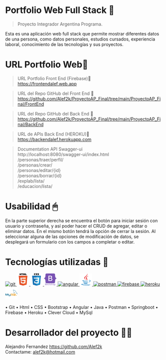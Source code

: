 # Portfolio Web Full Stack 👋 
> Proyecto Integrador Argentina Programa.
 
Esta es una aplicación web full stack que permite mostrar diferentes datos de una persona, como datos personales, estudios cursados, experiencia laboral, 
conocimiento de las tecnologías y sus proyectos. <br>



# URL Portfolio Web📎

> URL Portfolio Front End (Firebase)📎<br>
https://frontendalef.web.app

> URL del Repo GitHub del Front End 📎<br>
https://github.com/Alef2k/ProyectoAP_Final/tree/main/ProyectoAP_Final/FrontEnd

> URL del Repo GitHub del Back End 📎<br>
https://github.com/Alef2k/ProyectoAP_Final/tree/main/ProyectoAP_Final/BackEnd

> URL de APIs Back End (HEROKU)📎<br>
https://backendalef.herokuapp.com <br>

> Documentation API Swagger-ui <br>
> http://localhost:8080/swagger-ui/index.html <br>
/personas/traer/perfil/ <br>
/personas/crear/  <br>
/personas/editar/{id} <br>
/personas/borrar/{id}  <br>
/explab/lista/ <br>
/educacion/lista/  <br>
 


# Usabilidad 🖱
En la parte superior derecha se encuentra el botón para iniciar sesión con usuario y contraseña, y así poder hacer el CRUD de agregar, editar o eliminar datos.
En el mismo botón tendrá la opción de cerrar la sesión.
Al seleccionar alguna de las opciones de modificación de datos, se desplegará un formulario con los campos a completar o editar.

# Tecnologías utilizadas 🔨
<p align="left"> 
<a href="https://git-scm.com/" target="_blank" rel="noreferrer"> <img src="https://www.vectorlogo.zone/logos/git-scm/git-scm-icon.svg" alt="git" width="40" height="40"/> </a> 
<a href="https://www.w3.org/html/" target="_blank" rel="noreferrer"> <img src="https://raw.githubusercontent.com/devicons/devicon/master/icons/html5/html5-original-wordmark.svg" alt="html5" width="40" height="40"/> </a> 
<a href="https://www.w3schools.com/css/" target="_blank" rel="noreferrer"> <img src="https://raw.githubusercontent.com/devicons/devicon/master/icons/css3/css3-original-wordmark.svg" alt="css3" width="40" height="40"/> </a>
<a href="https://getbootstrap.com" target="_blank" rel="noreferrer"> <img src="https://raw.githubusercontent.com/devicons/devicon/master/icons/bootstrap/bootstrap-plain-wordmark.svg" alt="bootstrap" width="40" height="40"/> </a> 
<a href="https://angular.io" target="_blank" rel="noreferrer"> <img src="https://angular.io/assets/images/logos/angular/angular.svg" alt="angular" width="40" height="40"/> </a> 
<a href="https://www.java.com" target="_blank" rel="noreferrer"> <img src="https://raw.githubusercontent.com/devicons/devicon/master/icons/java/java-original.svg" alt="java" width="40" height="40"/> </a>
<a href="https://postman.com" target="_blank" rel="noreferrer"> <img src="https://www.vectorlogo.zone/logos/getpostman/getpostman-icon.svg" alt="postman" width="40" height="40"/> </a> 
<a href="https://firebase.google.com/" target="_blank" rel="noreferrer"><img src="https://www.vectorlogo.zone/logos/firebase/firebase-icon.svg" alt="firebase" width="40" height="40"/> </a> 
<a href="https://heroku.com" target="_blank" rel="noreferrer"> <img src="https://www.vectorlogo.zone/logos/heroku/heroku-icon.svg" alt="heroku" width="40" height="40"/> </a> 
<a href="https://www.mysql.com/" target="_blank" rel="noreferrer"> <img src="https://raw.githubusercontent.com/devicons/devicon/master/icons/mysql/mysql-original-wordmark.svg" alt="mysql" width="40" height="40"/> </a> </p>

• Git
• Html
• CSS
• Bootstrap
• Angular
• Java
• Postman
• Springboot
• Firebase
• Heroku
• Clever Cloud
• MySql

# Desarrollador del proyecto 👩‍💻
Alejandro Fernandez
https://github.com/Alef2k <br>
Contactame: alef2k@hotmail.com


